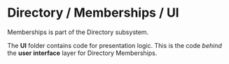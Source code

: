 # Directory / Memberships / UI

Memberships is part of the Directory subsystem.
  
The **UI** folder contains code for presentation logic. This is the code *behind* the **user interface** layer for Directory Memberships.
